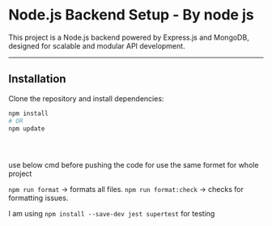 # Node.js Backend Setup - By node js

This project is a Node.js backend powered by Express.js and MongoDB, designed for scalable and modular API development.

---

## Installation

Clone the repository and install dependencies:

```bash
npm install
# OR
npm update





```

use below cmd before pushing the code for use the same formet for whole project

`npm run format` → formats all files.
`npm run format:check` → checks for formatting issues.

I am using `npm install --save-dev jest supertest` for testing
